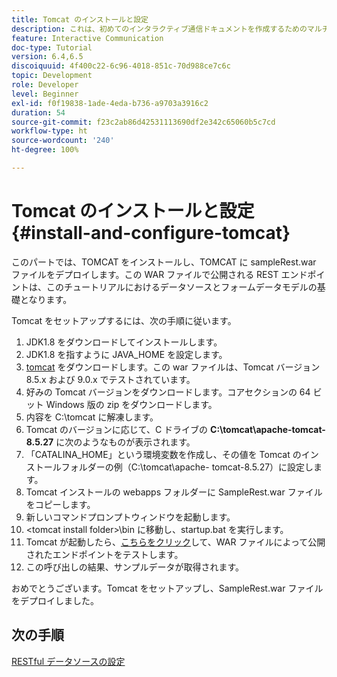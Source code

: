 ```yaml
---
title: Tomcat のインストールと設定
description: これは、初めてのインタラクティブ通信ドキュメントを作成するためのマルチステップチュートリアルの第 1 部です。このパートでは、TOMCAT をインストールし、TOMCAT に sampleRest.war ファイルをデプロイします。
feature: Interactive Communication
doc-type: Tutorial
version: 6.4,6.5
discoiquuid: 4f400c22-6c96-4018-851c-70d988ce7c6c
topic: Development
role: Developer
level: Beginner
exl-id: f0f19838-1ade-4eda-b736-a9703a3916c2
duration: 54
source-git-commit: f23c2ab86d42531113690df2e342c65060b5c7cd
workflow-type: ht
source-wordcount: '240'
ht-degree: 100%

---
```


# Tomcat のインストールと設定 {#install-and-configure-tomcat}

このパートでは、TOMCAT をインストールし、TOMCAT に sampleRest.war ファイルをデプロイします。この WAR ファイルで公開される REST エンドポイントは、このチュートリアルにおけるデータソースとフォームデータモデルの基礎となります。

Tomcat をセットアップするには、次の手順に従います。

1. JDK1.8 をダウンロードしてインストールします。
2. JDK1.8 を指すように JAVA_HOME を設定します。
3. [tomcat](https://tomcat.apache.org/) をダウンロードします。この war ファイルは、Tomcat バージョン 8.5.x および 9.0.x でテストされています。
4. 好みの Tomcat バージョンをダウンロードします。コアセクションの 64 ビット Windows 版の zip をダウンロードします。
5. 内容を C:\tomcat に解凍します。
6. Tomcat のバージョンに応じて、C ドライブの **C:\tomcat\apache-tomcat-8.5.27** に次のようなものが表示されます。
7. 「CATALINA_HOME」という環境変数を作成し、その値を Tomcat のインストールフォルダーの例（C:\tomcat\apache- tomcat-8.5.27）に設定します。
8. Tomcat インストールの webapps フォルダーに SampleRest.war ファイルをコピーします。
9. 新しいコマンドプロンプトウィンドウを起動します。
10. &lt;tomcat install folder>\bin に移動し、startup.bat を実行します。
11. Tomcat が起動したら、[こちらをクリック](http://localhost:8080/SampleRest/webapi/getStatement/9586)して、WAR ファイルによって公開されたエンドポイントをテストします。
12. この呼び出しの結果、サンプルデータが取得されます。

おめでとうございます。Tomcat をセットアップし、SampleRest.war ファイルをデプロイしました。

## 次の手順

[RESTful データソースの設定](./parttwo.md)
